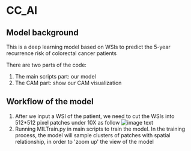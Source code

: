 # CC_AI

## Model background

This is a deep learning model based on WSIs to predict the 5-year recurrence risk of colorectal cancer patients

There are two parts of the code:
1. The main scripts part: our model
2. The CAM part: show our CAM visualization

## Workflow of the model

1. After we input a WSI of the patient, we need to cut the WSIs into 512*512 pixel patches under 10X as follow
![image text](https://github.com/PRAETORIANCOHORT/CC_AI/tree/main/images/img1.png "DBSCAN Performance Comparison")
2. Running MILTrain.py in main scripts to train the model. In the training process, the model will sample clusters of patches with spatial relationship, in order to 'zoom up' the view of the model

   
   


